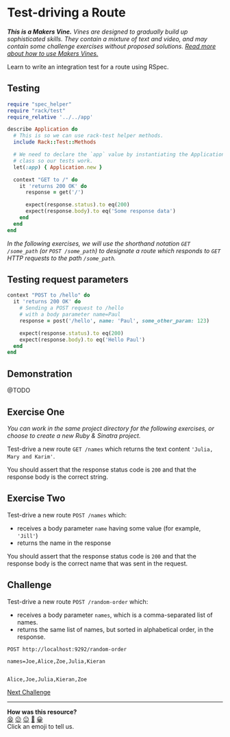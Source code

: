 # Test-driving a Route

_**This is a Makers Vine.** Vines are designed to gradually build up sophisticated skills. They contain a mixture of text and video, and may contain some challenge exercises without proposed solutions. [Read more about how to use Makers
Vines.](https://github.com/makersacademy/course/blob/main/labels/vines.md)_

Learn to write an integration test for a route using RSpec.

## Testing

```ruby
require "spec_helper"
require "rack/test"
require_relative '../../app'

describe Application do
  # This is so we can use rack-test helper methods.
  include Rack::Test::Methods

  # We need to declare the `app` value by instantiating the Application
  # class so our tests work.
  let(:app) { Application.new }

  context "GET to /" do
    it 'returns 200 OK' do
      response = get('/')

      expect(response.status).to eq(200)
      expect(response.body).to eq('Some response data')
    end
  end
end
```

_In the following exercises, we will use the shorthand notation `GET /some_path` (or `POST /some_path`) to designate a route which responds to `GET` HTTP requests to the path `/some_path`._ 

## Testing request parameters

```ruby
context "POST to /hello" do
  it 'returns 200 OK' do
    # Sending a POST request to /hello
    # with a body parameter name=Paul
    response = post('/hello', name: 'Paul', some_other_param: 123)

    expect(response.status).to eq(200)
    expect(response.body).to eq('Hello Paul')
  end
end
```

## Demonstration

@TODO

## Exercise One

_You can work in the same project directory for the following exercises, or choose to create a new Ruby & Sinatra project._

Test-drive a new route `GET /names` which returns the text content `'Julia, Mary and Karim'`.

You should assert that the response status code is `200` and that the response body is the correct string.

## Exercise Two

Test-drive a new route `POST /names` which:
  * receives a body parameter `name` having some value (for example, `'Jill'`)
  * returns the name in the response

You should assert that the response status code is `200` and that the response body is the correct name that was sent in the request.

## Challenge

Test-drive a new route `POST /random-order` which:
  * receives a body parameter `names`, which is a comma-separated list of names.
  * returns the same list of names, but sorted in alphabetical order, in the response.

```
POST http://localhost:9292/random-order

names=Joe,Alice,Zoe,Julia,Kieran


Alice,Joe,Julia,Kieran,Zoe
```

[Next Challenge](04_sending_json_response.md)

<!-- BEGIN GENERATED SECTION DO NOT EDIT -->

---

**How was this resource?**  
[😫](https://airtable.com/shrUJ3t7KLMqVRFKR?prefill_Repository=makersacademy/web-applications&prefill_File=challenges/03_test_driving_a_route.md&prefill_Sentiment=😫) [😕](https://airtable.com/shrUJ3t7KLMqVRFKR?prefill_Repository=makersacademy/web-applications&prefill_File=challenges/03_test_driving_a_route.md&prefill_Sentiment=😕) [😐](https://airtable.com/shrUJ3t7KLMqVRFKR?prefill_Repository=makersacademy/web-applications&prefill_File=challenges/03_test_driving_a_route.md&prefill_Sentiment=😐) [🙂](https://airtable.com/shrUJ3t7KLMqVRFKR?prefill_Repository=makersacademy/web-applications&prefill_File=challenges/03_test_driving_a_route.md&prefill_Sentiment=🙂) [😀](https://airtable.com/shrUJ3t7KLMqVRFKR?prefill_Repository=makersacademy/web-applications&prefill_File=challenges/03_test_driving_a_route.md&prefill_Sentiment=😀)  
Click an emoji to tell us.

<!-- END GENERATED SECTION DO NOT EDIT -->

